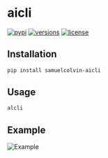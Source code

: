 # aicli

[![pypi](https://img.shields.io/pypi/v/samuelcolvin-aicli.svg)](https://pypi.python.org/pypi/samuelcolvin-aicli)
[![versions](https://img.shields.io/pypi/pyversions/samuelcolvin-aicli.svg)](https://github.com/samuelcolvin/aicli)
[![license](https://img.shields.io/github/license/samuelcolvin/aicli.svg)](https://github.com/samuelcolvin/aicli/blob/main/LICENSE)

## Installation

```bash
pip install samuelcolvin-aicli
```

## Usage

```bash
alcli
```

## Example

![Example](./example.jpg)
